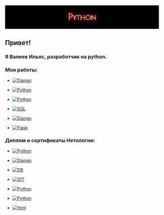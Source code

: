 [![Header](https://github.com/heymaker279/heymaker279/blob/master/assets/Screenshot_103.png)
](https://github.com/heymaker279/heymaker279)

## Привет!  

### Я **Валеев Ильяс**, разработчик на python.  

### Мои работы:  
* [![Django](https://img.shields.io/badge/-Дипломный_проект_"API_сервис_заказа_товаров_для_розничных_сетей"-darkyellow?style=for-the-badge&logo=Django)](https://github.com/heymaker279/python-final-diplom)


* [![Python](https://img.shields.io/badge/-Курсовой_проект_"Резервное_копирование_файлов_на_яндекс_диск"-darkyellow?style=for-the-badge&logo=python)](https://github.com/heymaker279/Final_homework_of_course)

* [![Python](https://img.shields.io/badge/-Командный_курсовой_проект_"VK_Bot_Vkinder_на_python"-darkyellow?style=for-the-badge&logo=python)](https://github.com/heymaker279/adpy-team-diplom-main_26_may_2022)

* [![SQL](https://img.shields.io/badge/-Домашние_работы_"Базы_данных_для_python_разработчиков"-darkyellow?style=for-the-badge&logo=Postgresql)](https://github.com/heymaker279/heymaker279/blob/master/links/db.md)

* [![Django](https://img.shields.io/badge/-Домашние_работы_по_курсу_"django"-darkyellow?style=for-the-badge&logo=Django)](https://github.com/heymaker279/heymaker279/blob/master/links/django.md)

* [![Flask](https://img.shields.io/badge/-Домашние_работы_"flask,_asyncio,_aiohttp,_docker"-darkyellow?style=for-the-badge&logo=Flask)](https://github.com/heymaker279/heymaker279/blob/master/links/web.md)

### Диплом и сертификаты Нетологии:

* [![Python](https://img.shields.io/badge/-Диплом_о_профессиональной_переподготовке-darkyellow?style=for-the-badge&logo=Python)](https://github.com/heymaker279/heymaker279/blob/master/certificates/Диплом%20Валеев%20Ильяс%20ПП%209786.pdf)

* [![Django](https://img.shields.io/badge/-Django:_создание_функциональных_веб_приложений-darkyellow?style=for-the-badge&logo=Django)](https://github.com/heymaker279/heymaker279/blob/master/certificates/Django.pdf)

* [![DB](https://img.shields.io/badge/-Базы_данных_для_Python_разработчиков-darkyellow?style=for-the-badge&logo=Postgresql)](https://github.com/heymaker279/heymaker279/blob/master/certificates/Базы%20данных%20для%20Pyhon%20разработчиков.pdf)

* [![GIT](https://img.shields.io/badge/-Git:_система_контроля_версий-darkyellow?style=for-the-badge&logo=GIT)](https://github.com/heymaker279/heymaker279/blob/master/certificates/GIT%20-%20система%20контроля%20версий.pdf)

* [![Python](https://img.shields.io/badge/-Профессиональная_работа_с_Python-darkyellow?style=for-the-badge&logo=Python)](https://github.com/heymaker279/heymaker279/blob/master/certificates/Профессиональная%20работа%20с%20Python.pdf)

* [![Python](https://img.shields.io/badge/-Основы_языка_программирования_Python-darkyellow?style=for-the-badge&logo=Python)](https://github.com/heymaker279/heymaker279/blob/master/certificates/основы%20языка%20программирования.pdf)

* [![html](https://img.shields.io/badge/-Основы_верстки_сайта-darkyellow?style=for-the-badge&logo=HTML5)](https://github.com/heymaker279/heymaker279/blob/master/certificates/Основы%20верстки%20сайта.pdf)